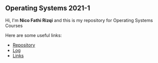 ## Operating Systems 2021-1

Hi, I'm **Nico Fathi Rizqi** and this is my repository 
for Operating Systems Courses

Here are some useful links:

- [Repository](https://github.com/NicoFathiRizqi/os212)  
- [Log](https://github.com/NicoFathiRizqi/os212/blob/main/TXT/mylog.txt)  
- [Links](links.md)


